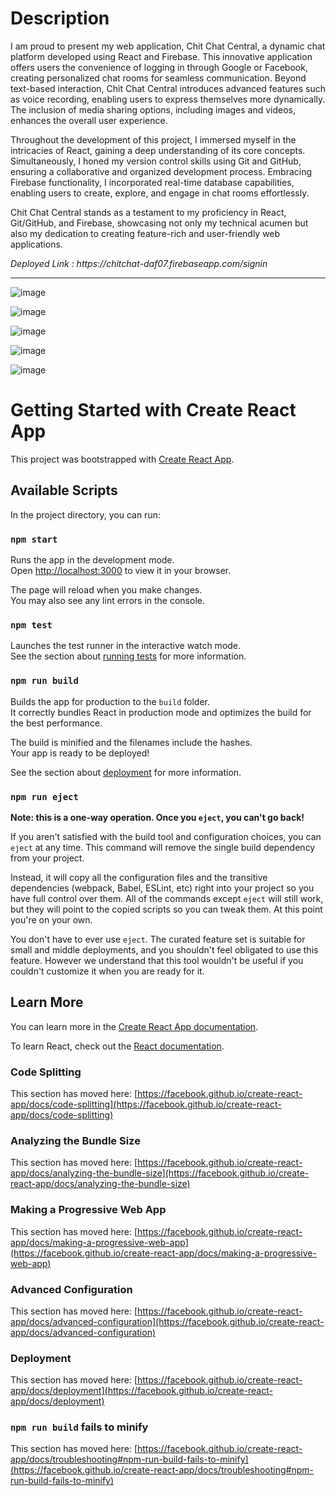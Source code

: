 # Description 
<p>I am proud to present my web application, Chit Chat Central, a dynamic chat platform developed using React and Firebase. This innovative application offers users the convenience of logging in through Google or Facebook, creating personalized chat rooms for seamless communication. Beyond text-based interaction, Chit Chat Central introduces advanced features such as voice recording, enabling users to express themselves more dynamically. The inclusion of media sharing options, including images and videos, enhances the overall user experience. </p>
<p>Throughout the development of this project, I immersed myself in the intricacies of React, gaining a deep understanding of its core concepts. Simultaneously, I honed my version control skills using Git and GitHub, ensuring a collaborative and organized development process. Embracing Firebase functionality, I incorporated real-time database capabilities, enabling users to create, explore, and engage in chat rooms effortlessly.
 </p>
 <p>
Chit Chat Central stands as a testament to my proficiency in React, Git/GitHub, and Firebase, showcasing not only my technical acumen but also my dedication to creating feature-rich and user-friendly web applications. </p>
<em> Deployed Link : https://chitchat-daf07.firebaseapp.com/signin </em>
<hr>

![image](https://github.com/aditimahabole/chitchat/assets/78752342/a02c63e5-6241-410e-9e57-23b443be829d)

![image](https://github.com/aditimahabole/chitchat/assets/78752342/7931fae0-2d35-465b-8105-1b1f6be67b92)

![image](https://github.com/aditimahabole/chitchat/assets/78752342/e9a4229d-01b2-4949-84c3-3b317a288681)

![image](https://github.com/aditimahabole/chitchat/assets/78752342/b1361be0-d4ae-4619-9e1c-812860bf1ba6)

![image](https://github.com/aditimahabole/chitchat/assets/78752342/617fd24b-4177-4aa6-8e8c-09fea3166511)





# Getting Started with Create React App

This project was bootstrapped with [Create React App](https://github.com/facebook/create-react-app).

## Available Scripts

In the project directory, you can run:

### `npm start`

Runs the app in the development mode.\
Open [http://localhost:3000](http://localhost:3000) to view it in your browser.

The page will reload when you make changes.\
You may also see any lint errors in the console.

### `npm test`

Launches the test runner in the interactive watch mode.\
See the section about [running tests](https://facebook.github.io/create-react-app/docs/running-tests) for more information.

### `npm run build`

Builds the app for production to the `build` folder.\
It correctly bundles React in production mode and optimizes the build for the best performance.

The build is minified and the filenames include the hashes.\
Your app is ready to be deployed!

See the section about [deployment](https://facebook.github.io/create-react-app/docs/deployment) for more information.

### `npm run eject`

**Note: this is a one-way operation. Once you `eject`, you can't go back!**

If you aren't satisfied with the build tool and configuration choices, you can `eject` at any time. This command will remove the single build dependency from your project.

Instead, it will copy all the configuration files and the transitive dependencies (webpack, Babel, ESLint, etc) right into your project so you have full control over them. All of the commands except `eject` will still work, but they will point to the copied scripts so you can tweak them. At this point you're on your own.

You don't have to ever use `eject`. The curated feature set is suitable for small and middle deployments, and you shouldn't feel obligated to use this feature. However we understand that this tool wouldn't be useful if you couldn't customize it when you are ready for it.

## Learn More

You can learn more in the [Create React App documentation](https://facebook.github.io/create-react-app/docs/getting-started).

To learn React, check out the [React documentation](https://reactjs.org/).

### Code Splitting

This section has moved here: [https://facebook.github.io/create-react-app/docs/code-splitting](https://facebook.github.io/create-react-app/docs/code-splitting)

### Analyzing the Bundle Size

This section has moved here: [https://facebook.github.io/create-react-app/docs/analyzing-the-bundle-size](https://facebook.github.io/create-react-app/docs/analyzing-the-bundle-size)

### Making a Progressive Web App

This section has moved here: [https://facebook.github.io/create-react-app/docs/making-a-progressive-web-app](https://facebook.github.io/create-react-app/docs/making-a-progressive-web-app)

### Advanced Configuration

This section has moved here: [https://facebook.github.io/create-react-app/docs/advanced-configuration](https://facebook.github.io/create-react-app/docs/advanced-configuration)

### Deployment

This section has moved here: [https://facebook.github.io/create-react-app/docs/deployment](https://facebook.github.io/create-react-app/docs/deployment)

### `npm run build` fails to minify

This section has moved here: [https://facebook.github.io/create-react-app/docs/troubleshooting#npm-run-build-fails-to-minify](https://facebook.github.io/create-react-app/docs/troubleshooting#npm-run-build-fails-to-minify)
